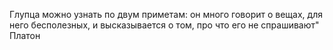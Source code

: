 Глупца можно узнать по двум приметам:
он много говорит о вещах, для него бесполезных, 
и высказывается о том, про что его не спрашивают" Платон